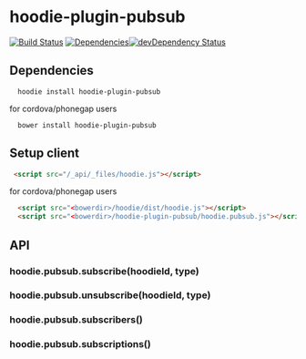 hoodie-plugin-pubsub
====================

[![Build Status](https://travis-ci.org/goappes/hoodie-plugin-pubsub.svg?branch=master)](https://travis-ci.org/goappes/hoodie-plugin-pubsub) [![Dependencies](https://david-dm.org/goappes/hoodie-plugin-pubsub.png)](https://david-dm.org/goappes/hoodie-plugin-pubsub)[![devDependency Status](https://david-dm.org/goappes/hoodie-plugin-pubsub/dev-status.svg)](https://david-dm.org/goappes/hoodie-plugin-pubsub#info=devDependencies)

## Dependencies
```shell
  hoodie install hoodie-plugin-pubsub
```
for cordova/phonegap users
```shell
  bower install hoodie-plugin-pubsub
```

## Setup client
```html
 <script src="/_api/_files/hoodie.js"></script>
```
for cordova/phonegap users

```html
  <script src="<bowerdir>/hoodie/dist/hoodie.js"></script>
  <script src="<bowerdir>/hoodie-plugin-pubsub/hoodie.pubsub.js"></script>
```

## API
### hoodie.pubsub.subscribe(hoodieId, type)
### hoodie.pubsub.unsubscribe(hoodieId, type)
### hoodie.pubsub.subscribers()
### hoodie.pubsub.subscriptions()

